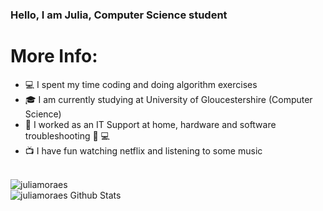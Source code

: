 ### Hello, I am Julia, Computer Science student 

# More Info: 

- 💻 I spent my time coding and doing algorithm exercises 
- 🎓 I am currently studying at University of Gloucestershire (Computer Science) 
- 🔧 I worked as an IT Support at home, hardware and software troubleshooting  📱 💻
- 📺 I have fun watching netflix and listening to some music 

<br/>
<img align="center" src="https://github-readme-stats.vercel.app/api/top-langs?username=juliamoraes&langs_count=5&theme=radical&show_icons=true&locale=en&layout=compact" alt="juliamoraes"/>
<br/>

<img align="center" alt="juliamoraes Github Stats" src="https://github-readme-stats.vercel.app/api?username=juliamoraes&theme=chartreuse-dark&show_icons=true&hide_border=true"/> 










